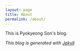 ```yaml
---
layout: page
title: About
permalink: /about/
---
```


This is Pyokyeong Son's blog.

*This blog is generated with [Jekyll](https://jekyllrb.com)*
